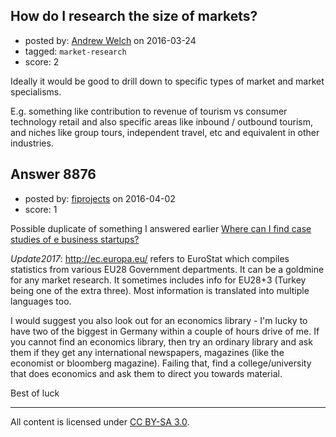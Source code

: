 ## How do I research the size of markets?

- posted by: [Andrew Welch](https://stackexchange.com/users/112525/andrew-welch) on 2016-03-24
- tagged: `market-research`
- score: 2

Ideally it would be good to drill down to specific types of market and market specialisms. 

E.g. something like contribution to revenue of tourism vs consumer technology retail and also specific areas like inbound / outbound tourism, and niches like group tours, independent travel, etc and equivalent in other industries.


## Answer 8876

- posted by: [fiprojects](https://stackexchange.com/users/5370155/fiprojects) on 2016-04-02
- score: 1

<p>Possible duplicate of something I answered earlier <a href="https://startups.stackexchange.com/questions/8810/where-can-i-find-case-studies-of-e-business-startups/8816#8816">Where can I find case studies of e business startups?</a></p>

<p><em>Update2017</em>: <a href="http://ec.europa.eu/" rel="nofollow noreferrer">http://ec.europa.eu/</a> refers to EuroStat which compiles statistics from various EU28 Government departments. It can be a goldmine for any market research. It sometimes includes info for EU28+3 (Turkey being one of the extra three). Most information is translated into multiple languages too.</p>

<p>I would suggest you also look out for an economics library - I'm lucky to have two of the biggest in Germany within a couple of hours drive of me. If you cannot find an economics library, then try an ordinary library and ask them if they get any international newspapers, magazines (like the economist or bloomberg magazine). Failing that, find a college/university that does economics and ask them to direct you towards material.</p>

<p>Best of luck</p>




---

All content is licensed under [CC BY-SA 3.0](https://creativecommons.org/licenses/by-sa/3.0/).
